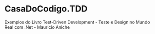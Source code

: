 # CasaDoCodigo.TDD
Exemplos do Livro Test-Driven Development - Teste e Design no Mundo Real  com .Net - Mauricio Aniche
